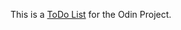 This is a <a href="https://Appletri.github.io/todo-list/dist" rel="nofollow" target="_blank">ToDo List</a> for the Odin Project.
